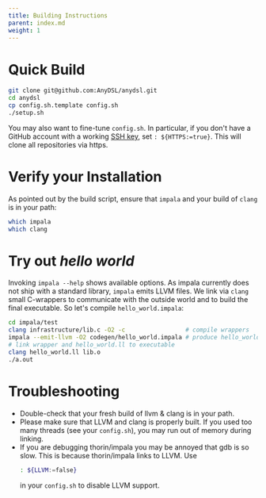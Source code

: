 ```yaml
---
title: Building Instructions
parent: index.md
weight: 1
---
```


# Quick Build

```bash
git clone git@github.com:AnyDSL/anydsl.git
cd anydsl
cp config.sh.template config.sh
./setup.sh
```
You may also want to fine-tune ```config.sh```.
In particular, if you don't have a GitHub account with a working [SSH key](https://help.github.com/articles/generating-ssh-keys), set ```: ${HTTPS:=true}```.
This will clone all repositories via https.

# Verify your Installation

As pointed out by the build script, ensure that ```impala``` and your build of ```clang``` is in your path:
```bash
which impala
which clang
```

# Try out *hello world*

Invoking ```impala --help``` shows available options. 
As impala currently does not ship with a standard library, ```impala``` emits LLVM files. 
We link via ```clang``` small C-wrappers to communicate with the outside world and to build the final executable. So let's compile ```hello_world.impala```:
```bash
cd impala/test
clang infrastructure/lib.c -O2 -c                 # compile wrappers
impala --emit-llvm -O2 codegen/hello_world.impala # produce hello_world.bc
# link wrapper and hello_world.ll to executable
clang hello_world.ll lib.o       
./a.out
```

# Troubleshooting

* Double-check that your fresh build of llvm & clang is in your path.
* Please make sure that LLVM and clang is properly built.
If you used too many threads (see your ```config.sh```), you may run out of memory during linking.
* If you are debugging thorin/impala you may be annoyed that gdb is so slow.
    This is because thorin/impala links to LLVM.
    Use 
    ```bash
    : ${LLVM:=false}
    ``` 
    in your ```config.sh``` to disable LLVM support.

